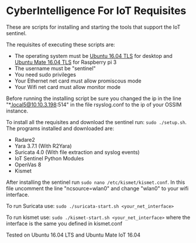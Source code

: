 # CyberIntelligence For IoT Requisites

These are scripts for installing and starting the tools that support the IoT sentinel. 

The requisites of executing these scripts are:

- The operating system must be [Ubuntu 16.04 TLS](https://www.ubuntu.com/download/desktop) for desktop and [Ubuntu Mate 16.04 TLS](https://ubuntu-mate.org/download/) for Raspberry pi 3
- The username must be "sentinel"
- You need sudo privileges
- Your Ethernet net card must allow promiscous mode
- Your Wifi net card must allow monitor mode

Before running the installing script be sure you changed the ip in the line "\*.local5@10.10.3.198:514" in the file rsyslog.conf to the ip of your OSSIM instance.

To install all the requisites and download the sentinel run: ```sudo ./setup.sh```. The programs installed and downloaded are:

- Radare2
- Yara 3.7.1 (With R2Yara)
- Suricata 4.0 (With file extraction and syslog events)
- IoT Sentinel Python Modules
- OpenVas 8
- Kismet

After installing the sentinel run ```sudo nano /etc/kismet/kismet.conf```. In this file uncomment the line "ncsource=wlan0" and change "wlan0" to your wifi interface.

To run Suricata use:
```sudo ./suricata-start.sh <your_net_interface>```

To run kismet use:
```sudo ./kismet-start.sh <your_net_interface>``` where the interface is the same you defined in kismet.conf

Tested on Ubuntu 16.04 LTS and Ubuntu Mate IoT 16.04
